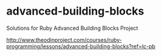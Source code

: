 # advanced-building-blocks
Solutions for Ruby Advanced Building Blocks Project

http://www.theodinproject.com/courses/ruby-programming/lessons/advanced-building-blocks?ref=lc-pb